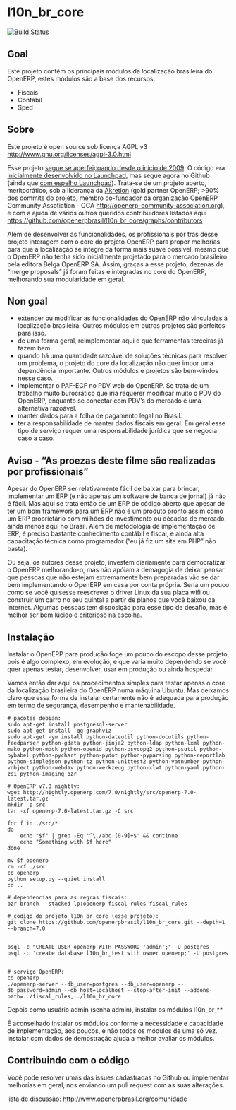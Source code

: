 l10n_br_core
============

[![Build Status](https://travis-ci.org/odoobrasil-fisca/l10n_br_core.png?branch=feature/migracao_8.0)](https://travis-ci.org/odoobrasil-fisca/l10n_br_core)

Goal
----

Este projeto contêm os principais módulos da localização brasileira do OpenERP, estes módulos são a base dos recursos:

* Fiscais
* Contábil
* Sped

Sobre
-----

Este projeto é open source sob licença AGPL v3 http://www.gnu.org/licenses/agpl-3.0.html

Esse projeto [segue se aperfeiçoando desde o início de 2009](https://github.com/openerpbrasil/l10n_br_core/network). O código era [inicialmente desenvolvido no Launchpad](https://code.launchpad.net/openerp.pt-br-localiz), mas segue agora no Github (ainda que [com espelho Launchpad](https://code.launchpad.net/~openerp-brazil-core-team/openerp.pt-br-localiz/l10n_br_core-7.0)). Trata-se de um projeto aberto, meritocrático, sob a liderança da [Akretion](http://www.akretion.com/) (gold partner OpenERP; >90% dos commits do projeto, membro co-fundador da organização OpenERP Community Assotiation - OCA http://openerp-community-association.org), e com a ajuda de vários outros queridos contribuidores listados aqui https://github.com/openerpbrasil/l10n_br_core/graphs/contributors

Além de desenvolver as funcionalidades, os profissionais por trás desse projeto interagem com o core do projeto OpenERP para propor melhorias para que a localização se integre da forma mais suave possível, mesmo que o OpenERP não tenha sido inicialmente projetado para o mercado brasileiro pela editora Belga OpenERP SA. Assim, graças a esse projeto, dezenas de “merge proposals” já foram feitas e integradas no core do OpenERP, melhorando sua modularidade em geral.

Non goal
--------

* extender ou modificar as funcionalidades do OpenERP não vinculadas à localização brasileira. Outros módulos em outros projetos são perfeitos para isso.
* de uma forma geral, reimplementar aqui o que ferramentas terceiras já fazem bem.
* quando há uma quantidade razoável de soluções técnicas para resolver um problema, o projeto do core da localização não quer impor uma dependência importante. Outros módulos e projetos são bem-vindos nesse caso.
* implementar o PAF-ECF no PDV web do OpenERP. Se trata de um trabalho muito burocrático que iria requerer modificar muito o PDV do OpenERP, enquanto se conectar com PDV’s do mercado é uma alternativa razoável.
* manter dados para a folha de pagamento legal no Brasil.
* ter a responsabilidade de manter dados fiscais em geral. Em geral esse tipo de serviço requer uma responsabilidade jurídica que se negocia caso a caso.

Aviso - “As proezas deste filme são realizadas por profissionais”
-----------------------------------------------------------------

Apesar do OpenERP ser relativamente fácil de baixar para brincar, implementar um ERP (e não apenas um software de banca de jornal) já não é fácil. Mas aqui se trata então de um ERP de código aberto que apesar de ter um bom framework para um ERP não é um produto pronto assim como um ERP proprietário com milhões de investimento ou décadas de mercado, ainda menos aqui no Brasil. Além de metodologia de implementação de ERP, é preciso bastante conhecimento contábil e fiscal, e ainda alta capacitação técnica como programador (“eu já fiz um site em PHP” não basta).

Ou seja, os autores desse projeto, investem diariamente para democratizar o OpenERP melhorando-o, mas não apóiam a demagogia de deixar pensar que pessoas que não estejam extremamente bem preparadas vão se dar bem implementando o OpenERP em casa por conta própria. Seria um pouco como se você quisesse reescrever o driver Linux da sua placa wifi ou construir um carro no seu quintal a partir de planos que você baixou da Internet. Algumas pessoas tem disposição para esse tipo de desafio, mas é melhor ser bem lúcido e criterioso na escolha.

Instalação
----------

Instalar o OpenERP para produção foge um pouco do escopo desse projeto, pois é algo complexo, em evolução, e que varia muito dependendo se você quer apenas testar, desenvolver, usar em produção ou ainda hospedar.

Vamos então dar aqui os procedimentos simples para testar apenas o core da localização brasileira do OpenERP numa máquina Ubuntu. Mas deixamos claro que essa forma de instalar certamente não é adequada para produção em termo de segurança, desempenho e mantenabilidade.

```
# pacotes debian:
sudo apt-get install postgresql-server
sudo apt-get install -qq graphviz
sudo apt-get -ym install python-dateutil python-docutils python-feedparser python-gdata python-jinja2 python-ldap python-lxml python-mako python-mock python-openid python-psycopg2 python-psutil python-pybabel python-pychart python-pydot python-pyparsing python-reportlab python-simplejson python-tz python-unittest2 python-vatnumber python-vobject python-webdav python-werkzeug python-xlwt python-yaml python-zsi python-imaging bzr

# OpenERP v7.0 nightly:
wget http://nightly.openerp.com/7.0/nightly/src/openerp-7.0-latest.tar.gz
mkdir -p src
tar -xf openerp-7.0-latest.tar.gz -C src

for f in ./src/*
do
    echo "$f" | grep -Eq '^\./abc.[0-9]+$' && continue
    echo "Something with $f here"
done

mv $f openerp
rm -rf ./src
cd openerp
python setup.py --quiet install
cd ..

# dependencias para as regras fiscais:
bzr branch --stacked lp:openerp-fiscal-rules fiscal_rules

# codigo do projeto l10n_br_core (esse projeto):
git clone https://github.com/openerpbrasil/l10n_br_core.git --depth=1 --branch=7.0


psql -c "CREATE USER openerp WITH PASSWORD 'admin';" -U postgres
psql -c 'create database l10n_br_test with owner openerp;' -U postgres


# serviço OpenERP:
cd openerp
./openerp-server --db_user=postgres --db_user=openerp --db_password=admin --db_host=localhost --stop-after-init --addons-path=../fiscal_rules,../l10n_br_core
```

Depois como usuário admin (senha admin), instalar os módulos l10n_br_**

É aconselhado instalar os módulos conforme a necessidade e capacidade de implementação, aos poucos, e não todos os módulos de uma só vez. Instalar com dados de demostração ajuda a melhor avaliar os módulos.

Contribuindo com o código
-----------------------

Você pode resolver umas das issues cadastradas no Github ou implementar melhorias em geral, nos enviando um pull request com as suas alterações.

lista de discussão: http://www.openerpbrasil.org/comunidade
